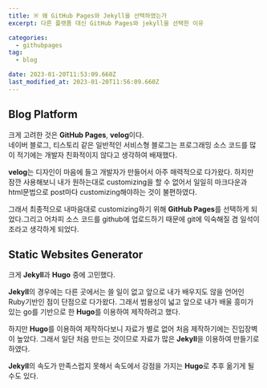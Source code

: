 ```yaml
---
title: ※ 왜 GitHub Pages와 Jekyll을 선택하였는가
excerpt: 다른 플랫폼 대신 GitHub Pages와 jekyll을 선택한 이유

categories:
  - githubpages
tag:
  - blog

date: 2023-01-20T11:53:09.660Z
last_modified_at: 2023-01-20T11:56:09.660Z
---
```


## Blog Platform
크게 고려한 것은 **GitHub Pages**, **velog**이다. <br>
네이버 블로그, 티스토리 같은 일반적인 서비스형 블로그는 프로그래밍 소스 코드를 많이 적기에는 개발자 친화적이지 않다고 생각하여 배재했다.

**velog**는 디자인이 마음에 들고 개발자가 만들어서 아주 매력적으로 다가왔다. 하지만 잠깐 사용해보니 내가 원하는대로 customizing을 할 수 없어서 일일히 마크다운과 html문법으로 post마다 customizing해야하는 것이 불편하였다.

그래서 최종적으로 내마음대로 customizing하기 위해 **GitHub Pages**를 선택하게 되었다.그리고 어차피 소스 코드를 github에 업로드하기 때문에 git에 익숙해질 겸 일석이조라고 생각하게 되었다.

## Static Websites Generator
크게 **Jekyll**과 **Hugo** 중에 고민했다.

**Jekyll**의 경우에는 다른 곳에서는 쓸 일이 없고 앞으로 내가 배우지도 않을 언어인 Ruby기반인 점이 단점으로 다가왔다. 그래서 범용성이 넓고 앞으로 내가 배울 흥미가 있는 go를 기반으로 한 **Hugo**를 이용하여 제작하려고 했다.

하지만 **Hugo**를 이용하여 제작하다보니 자료가 별로 없어 처음 제작하기에는 진입장벽이 높았다. 그래서 일단 처음 만드는 것이므로 자료가 많은 **Jekyll**을 이용하여 만들기로 하였다.

**Jekyll**의 속도가 만족스럽지 못해서 속도에서 강점을 가지는 **Hugo**로 추후 옮기게 될 수도 있다.
